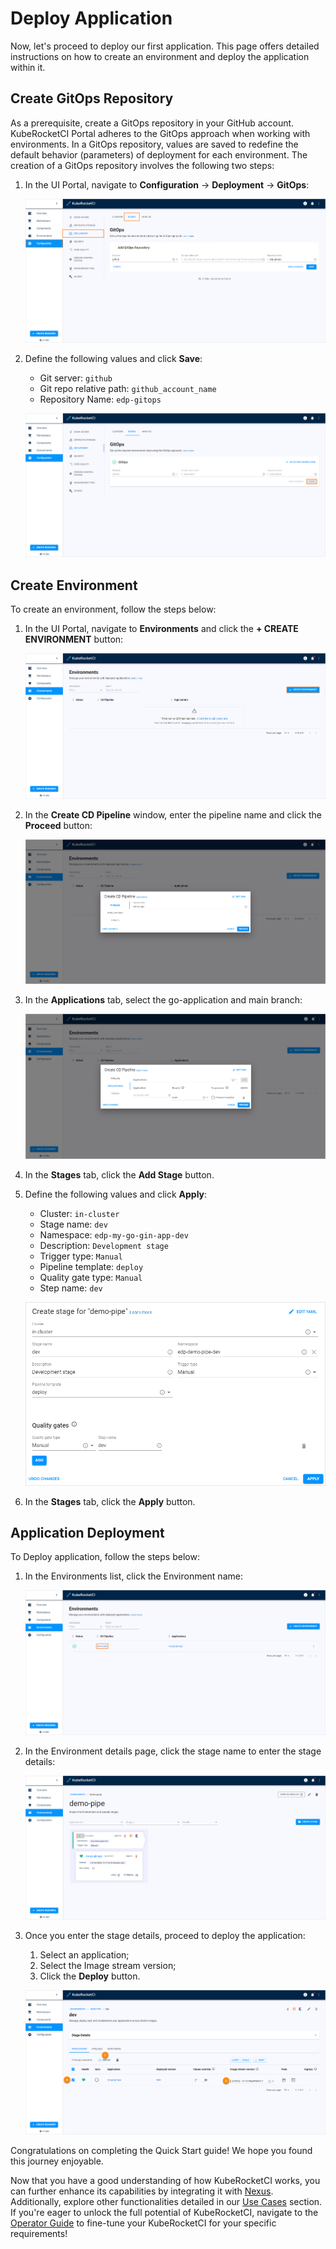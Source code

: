 # Deploy Application

Now, let's proceed to deploy our first application. This page offers detailed instructions on how to create an environment and deploy the application within it.

## Create GitOps Repository

As a prerequisite, create a GitOps repository in your GitHub account. KubeRocketCI Portal adheres to the GitOps approach when working with environments. In a GitOps repository, values are saved to redefine the default behavior (parameters) of deployment for each environment. The creation of a GitOps repository involves the following two steps:

1. In the UI Portal, navigate to **Configuration** -> **Deployment** -> **GitOps**:

    ![GitOps tab](../assets/quick-start/gitops_section.png "GitOps tab")

2. Define the following values and click **Save**:

    - Git server: `github`
    - Git repo relative path: `github_account_name`
    - Repository Name: `edp-gitops`

    ![Add GitOps repository](../assets/quick-start/add_gitops.png "Add GitOps repository")

## Create Environment

To create an environment, follow the steps below:

1. In the UI Portal, navigate to **Environments** and click the **+ CREATE ENVIRONMENT** button:

    ![Environments section](../assets/quick-start/create_environment.png "Environments section")

2. In the **Create CD Pipeline** window, enter the pipeline name and click the **Proceed** button:

    ![Pipelines tab](../assets/quick-start/pipelines_tab.png "Pipelines tab")

3. In the **Applications** tab, select the go-application and main branch:

    ![Applications tab](../assets/quick-start/applications_tab.png "Applications tab")

4. In the **Stages** tab, click the **Add Stage** button.

5. Define the following values and click **Apply**:

    - Cluster: `in-cluster`
    - Stage name: `dev`
    - Namespace: `edp-my-go-gin-app-dev`
    - Description: `Development stage`
    - Trigger type: `Manual`
    - Pipeline template: `deploy`
    - Quality gate type: `Manual`
    - Step name: `dev`

    ![Create Stage window](../assets/quick-start/stages_tab.png "Create Stage window")

6. In the **Stages** tab, click the **Apply** button.

## Application Deployment

To Deploy application, follow the steps below:

1. In the Environments list, click the Environment name:

    ![Environments list](../assets/quick-start/environment_list.png "Environments list")

2. In the Environment details page, click the stage name to enter the stage details:

    ![Environment details](../assets/quick-start/environment_details.png "Environment details")

3. Once you enter the stage details, proceed to deploy the application:

    1. Select an application;
    2. Select the Image stream version;
    3. Click the **Deploy** button.

    ![Deploying application](../assets/quick-start/deploy_application.png "Deploying application")

Congratulations on completing the Quick Start guide! We hope you found this journey enjoyable.

Now that you have a good understanding of how KubeRocketCI works, you can further enhance its capabilities by integrating it with [Nexus](../operator-guide/nexus-sonatype.md). Additionally, explore other functionalities detailed in our [Use Cases](../use-cases/index.md) section. If you're eager to unlock the full potential of KubeRocketCI, navigate to the [Operator Guide](../operator-guide/index.md) to fine-tune your KubeRocketCI for your specific requirements!
